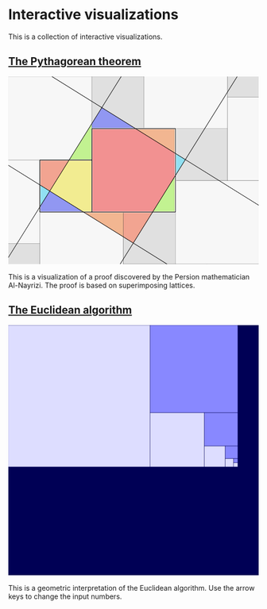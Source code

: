 # Interactive visualizations

This is a collection of interactive visualizations.

## [The Pythagorean theorem](Pythagorean_theorem.html)

![](Pythagorean_theorem.png)

This is a visualization of a proof discovered by the Persion mathematician 
Al-Nayrizi. The proof is based on superimposing lattices.

## [The Euclidean algorithm](Euclidean_algorithm.html)

![](Euclidean_algorithm.png)

This is a geometric interpretation of the Euclidean algorithm.
Use the arrow keys to change the input numbers.

